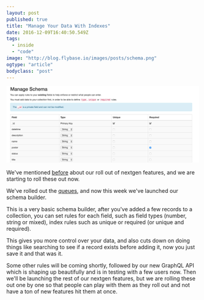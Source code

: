 ```yaml
---
layout: post
published: true
title: "Manage Your Data With Indexes"
date: 2016-12-09T16:40:50.549Z
tags:
  - inside
  - "code"
image: "http://blog.flybase.io/images/posts/schema.png"
ogtype: "article"
bodyclass: "post"
---
```


<div class="box-wrap"><div class="box">
	<img src="/images/posts/schema.png" />
</div></div>

We've mentioned [before](https://blog.flybase.io/2016/09/22/nextgen-features/) about our roll out of nextgen features, and we are
starting to roll these out now.

We've rolled out the [queues](https://blog.flybase.io/2016/11/25/queues/), and now this week we've launched our schema builder.

This is a very basic schema builder, after you've added a few records to a collection, you can set rules for each field, such as
field types (number, string or mixed), index rules such as unique or required (or unique and required).

This gives you more control over your data, and also cuts down on doing things like searching to see if a record exists before adding it, now you just save it and that was it.

Some other rules will be coming shortly, followed by our new GraphQL API which is shaping up beautifully and is in testing with a few users now. Then we'll be launching the rest of our nextgen features, but we are rolling these out one by one so that people can play with them as they roll out and not have a ton of new features hit them at once.

